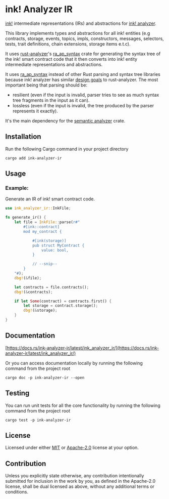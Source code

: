 # ink! Analyzer IR

[ink!](https://use.ink/) intermediate representations (IRs) and abstractions for [ink! analyzer](https://github.com/ink-analyzer/ink-analyzer/tree/master/crates/analyzer).

This library implements types and abstractions for all ink! entities (e.g contracts, storage, events, topics, impls, constructors, messages, selectors, tests, trait definitions, chain extensions, storage items e.t.c).

It uses [rust-analyzer](https://github.com/rust-lang/rust-analyzer)'s [ra_ap_syntax](https://docs.rs/ra_ap_syntax/latest/ra_ap_syntax/) crate for generating the syntax tree
of the ink! smart contract code that it then converts into ink! entity intermediate representations and abstractions.

It uses [ra_ap_syntax](https://docs.rs/ra_ap_syntax/latest/ra_ap_syntax/) instead of other Rust parsing and syntax tree libraries because ink! analyzer has similar [design goals](https://github.com/rust-lang/rust-analyzer/blob/master/docs/dev/syntax.md#design-goals) to rust-analyzer.
The most important being that parsing should be:
- resilient (even if the input is invalid, parser tries to see as much syntax tree fragments in the input as it can).
- lossless (even if the input is invalid, the tree produced by the parser represents it exactly).

It's the main dependency for the [semantic analyzer](https://github.com/ink-analyzer/ink-analyzer/tree/master/crates/analyzer) crate.

## Installation

Run the following Cargo command in your project directory

```shell
cargo add ink-analyzer-ir
```

## Usage

### Example:
Generate an IR of ink! smart contract code.

```rust
use ink_analyzer_ir::InkFile;

fn generate_ir() {
    let file = InkFile::parse(r#"
        #[ink::contract]
        mod my_contract {

            #[ink(storage)]
            pub struct MyContract {
                value: bool,
            }

            // --snip--
        }
    "#);
    dbg!(&file);

    let contracts = file.contracts();
    dbg!(&contracts);

    if let Some(contract) = contracts.first() {
        let storage = contract.storage();
        dbg!(&storage);
    }
}
```

## Documentation

[https://docs.rs/ink-analyzer-ir/latest/ink_analyzer_ir/](https://docs.rs/ink-analyzer-ir/latest/ink_analyzer_ir/)

Or you can access documentation locally by running the following command from the project root

```shell
cargo doc -p ink-analyzer-ir --open
```

## Testing

You can run unit tests for all the core functionality by running the following command from the project root

```shell
cargo test -p ink-analyzer-ir
```

## License

Licensed under either [MIT](https://github.com/ink-analyzer/ink-analyzer/blob/master/LICENSE-MIT) or [Apache-2.0](https://github.com/ink-analyzer/ink-analyzer/blob/master/LICENSE-APACHE) license at your option.

## Contribution

Unless you explicitly state otherwise, any contribution intentionally submitted
for inclusion in the work by you, as defined in the Apache-2.0 license, shall be
dual licensed as above, without any additional terms or conditions.
